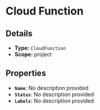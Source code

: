 # Cloud Function

## Details

- **Type:** `CloudFunction`
- **Scope:** project

## Properties

- **`Name`**: No description provided
- **`Status`**: No description provided
- **`Labels`**: No description provided
